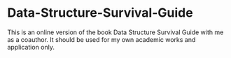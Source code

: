 # Data-Structure-Survival-Guide
This is an online version of the book Data Structure Survival Guide with me as a coauthor. It should be used for my own academic works and application only.
